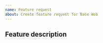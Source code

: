 ```yaml
---
name: Feature request
about: Create feature request for Base Web
---
```


<!--- Provide a general summary of the feature in the Title above -->

## Feature description
